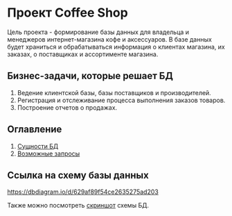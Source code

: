 # Проект Coffee Shop

Цель проекта - формирование базы данных для владельца и менеджеров интернет-магазина кофе и аксессуаров. В базе данных будет храниться и обрабатываться информация о клиентах магазина, их заказах, о поставщиках и ассортименте магазина.

## Бизнес-задачи, которые решает БД

1. Ведение клиентской базы, базы поставщиков и производителей.
1. Регистрация и отслеживание процесса выполнения заказов товаров.
1. Построение отчетов о продажах.

## Оглавление

1. [Сущности БД](/СущностиБД.md)
1. [Возможные запросы](/ЗапросыБД.md)

## Ссылка на схему базы данных

https://dbdiagram.io/d/629af89f54ce2635275ad203

Также можно посмотреть [скриншот](https://prnt.sc/OfY_esLfst_e) схемы БД.


